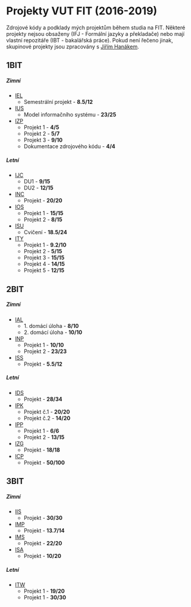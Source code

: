 # Projekty VUT FIT (2016-2019)
Zdrojové kódy a podklady mých projektům během studia na FIT. Některé projekty nejsou obsaženy (IFJ - Formální jazyky a překladače) nebo mají vlastní repozitáře (IBT - bakalářská práce). Pokud není řečeno jinak, skupinové projekty jsou zpracovány s  [Jiřím Hanákem](https://github.com/Contrix).
## 1BIT
##### Zimní
* [IEL](https://github.com/matejMitas/VUT_FIT_BIT/tree/master/1BIT/zimn%C3%AD/IEL)
  * Semestrální projekt - **8.5/12**
* [IUS](https://github.com/matejMitas/VUT_FIT_BIT/tree/master/1BIT/zimn%C3%AD/IUS)
  * Model informačního systému - **23/25**
* [IZP](https://github.com/matejMitas/VUT_FIT_BIT/tree/master/1BIT/zimn%C3%AD/IZP)
  * Projekt 1 - **4/5**
  * Projekt 2 - **5/7**
  * Projekt 3 - **9/10**
  * Dokumentace zdrojového kódu - **4/4**
##### Letní
* [IJC](https://github.com/matejMitas/VUT_FIT_BIT/tree/master/1BIT/letn%C3%AD/IJC)
  * DU1 - **9/15**
  * DU2 - **12/15** 
* [INC](https://github.com/matejMitas/VUT_FIT_BIT/tree/master/1BIT/letn%C3%AD/INC)
  * Projekt - **20/20**
* [IOS](https://github.com/matejMitas/VUT_FIT_BIT/tree/master/1BIT/letn%C3%AD/IOS)
  * Projekt 1 - **15/15**
  * Projekt 2 - **8/15**
* [ISU](https://github.com/matejMitas/VUT_FIT_BIT/tree/master/1BIT/letn%C3%AD/ISU)
  * Cvičení - **18.5/24**
* [ITY](https://github.com/matejMitas/VUT_FIT_BIT/tree/master/1BIT/letn%C3%AD/ITY)
  * Projekt 1 - **9.2/10**
  * Projekt 2 - **5/15**
  * Projekt 3 - **15/15**
  * Projekt 4 - **14/15**
  * Projekt 5 - **12/15**



## 2BIT
##### Zimní
* [IAL](https://github.com/matejMitas/VUT_FIT_BIT/tree/master/2BIT/zimn%C3%AD/IAL)
  * 1\. domácí úloha - **8/10**
  * 2\. domácí úloha - **10/10** 
* [INP](https://github.com/matejMitas/VUT_FIT_BIT/tree/master/2BIT/zimn%C3%AD/INP)
  * Projekt 1 - **10/10**
  * Projekt 2 - **23/23** 
* [ISS](https://github.com/matejMitas/VUT_FIT_BIT/tree/master/2BIT/zimn%C3%AD/ISS)
  * Projekt - **5.5/12**
##### Letní
* [IDS](https://github.com/matejMitas/VUT_FIT_BIT/tree/master/2BIT/letn%C3%AD/IDS)
  * Projekt - **28/34**
* [IPK](https://github.com/matejMitas/VUT_FIT_BIT/tree/master/2BIT/letn%C3%AD/IPK)
  * Projekt č.1 - **20/20**
  * Projekt č.2 - **14/20**
* [IPP](https://github.com/matejMitas/VUT_FIT_BIT/tree/master/2BIT/letn%C3%AD/IPP)
  * Projekt 1 - **6/6**
  * Projekt 2 - **13/15**
* [IZG](https://github.com/matejMitas/VUT_FIT_BIT/tree/master/2BIT/letn%C3%AD/IZG)
  * Projekt - **18/18**
* [ICP](https://github.com/matejMitas/VUT_FIT_BIT/tree/master/2BIT/letn%C3%AD/ICP)
  * Projekt - **50/100**

## 3BIT
##### Zimní
* [IIS](https://github.com/matejMitas/VUT_FIT_BIT/tree/master/3BIT/zimn%C3%AD/IIS)
  * Projekt - **30/30**
* [IMP](https://github.com/matejMitas/VUT_FIT_BIT/tree/master/3BIT/zimn%C3%AD/IMP)
  * Projekt - **13.7/14**
* [IMS](https://github.com/matejMitas/VUT_FIT_BIT/tree/master/3BIT/zimn%C3%AD/IMS)
  * Projekt - **22/20**
* [ISA](https://github.com/matejMitas/VUT_FIT_BIT/tree/master/3BIT/zimn%C3%AD/ISA)
  * Projekt - **10/20**

##### Letní
* [ITW](https://github.com/matejMitas/VUT_FIT_BIT/tree/master/3BIT/letn%C3%AD/ITW)
  * Projekt 1 - **19/20**
  * Projekt 1 - **30/30**